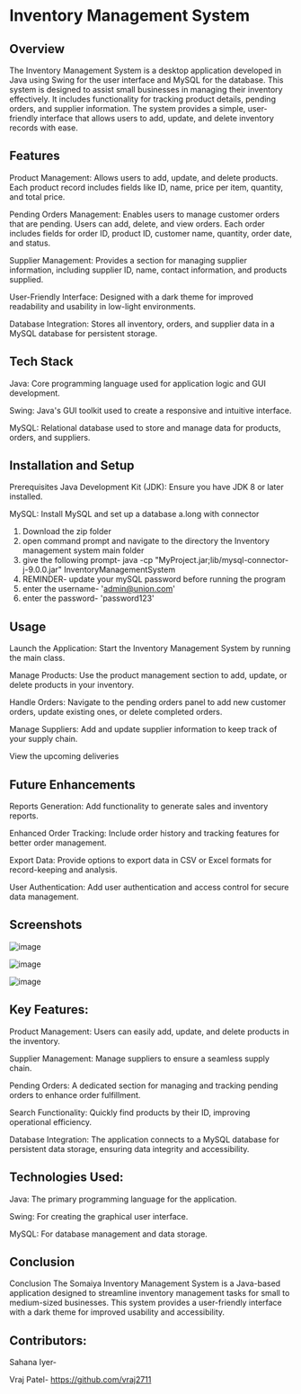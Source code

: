 # Inventory Management System

## Overview
The Inventory Management System is a desktop application developed in Java using Swing for the user interface and MySQL for the database. This system is designed to assist small businesses in managing their inventory effectively. It includes functionality for tracking product details, pending orders, and supplier information. The system provides a simple, user-friendly interface that allows users to add, update, and delete inventory records with ease.

## Features
Product Management: Allows users to add, update, and delete products. Each product record includes fields like ID, name, price per item, quantity, and total price.

Pending Orders Management: Enables users to manage customer orders that are pending. Users can add, delete, and view orders. Each order includes fields for order ID, product ID, customer name, quantity, order date, and status.

Supplier Management: Provides a section for managing supplier information, including supplier ID, name, contact information, and products supplied.

User-Friendly Interface: Designed with a dark theme for improved readability and usability in low-light environments.

Database Integration: Stores all inventory, orders, and supplier data in a MySQL database for persistent storage.

## Tech Stack
Java: Core programming language used for application logic and GUI development.

Swing: Java's GUI toolkit used to create a responsive and intuitive interface.

MySQL: Relational database used to store and manage data for products, orders, and suppliers.

## Installation and Setup
Prerequisites
Java Development Kit (JDK): Ensure you have JDK 8 or later installed.

MySQL: Install MySQL and set up a database a.long with connector

1. Download the zip folder
2. open command prompt and navigate to the directory the Inventory management system main folder
3. give the following prompt- java -cp "MyProject.jar;lib/mysql-connector-j-9.0.0.jar" InventoryManagementSystem
4. REMINDER- update your mySQL password before running the program
5. enter the username- 'admin@union.com'
6. enter the password- 'password123'
   
## Usage
Launch the Application: Start the Inventory Management System by running the main class.

Manage Products: Use the product management section to add, update, or delete products in your inventory.

Handle Orders: Navigate to the pending orders panel to add new customer orders, update existing ones, or delete completed orders.

Manage Suppliers: Add and update supplier information to keep track of your supply chain.

View the upcoming deliveries

## Future Enhancements
Reports Generation: Add functionality to generate sales and inventory reports.

Enhanced Order Tracking: Include order history and tracking features for better order management.

Export Data: Provide options to export data in CSV or Excel formats for record-keeping and analysis.

User Authentication: Add user authentication and access control for secure data management.

## Screenshots
![image](https://github.com/user-attachments/assets/57add50a-b772-4b83-b679-afc3bb00c804)

![image](https://github.com/user-attachments/assets/0d337db7-7946-41d9-86ee-749fc786eb3b)

![image](https://github.com/user-attachments/assets/61121b9d-2adb-4f41-85d9-77da4797625d)




## Key Features:
Product Management: Users can easily add, update, and delete products in the inventory.

Supplier Management: Manage suppliers to ensure a seamless supply chain.

Pending Orders: A dedicated section for managing and tracking pending orders to enhance order fulfillment.

Search Functionality: Quickly find products by their ID, improving operational efficiency.

Database Integration: The application connects to a MySQL database for persistent data storage, ensuring data integrity and accessibility.

## Technologies Used:
Java: The primary programming language for the application.

Swing: For creating the graphical user interface.

MySQL: For database management and data storage.

## Conclusion

Conclusion
The Somaiya Inventory Management System is a Java-based application designed to streamline inventory management tasks for small to medium-sized businesses. This system provides a user-friendly interface with a dark theme for improved usability and accessibility.

## Contributors:
Sahana Iyer-


Vraj Patel- https://github.com/vraj2711



